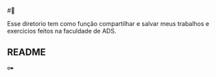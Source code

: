 #🚀

Esse diretorio tem como função compartilhar e salvar meus trabalhos e exercicios feitos na faculdade de ADS.

## README

```
⚙️❤️
```




